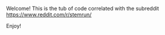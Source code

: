 Welcome!  This is the tub of code correlated with the subreddit <a href="https://www.reddit.com/r/stemrun/">https://www.reddit.com/r/stemrun/</a>

Enjoy!
